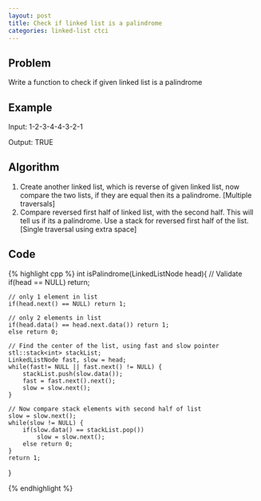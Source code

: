 ```yaml
---
layout: post
title: Check if linked list is a palindrome
categories: linked-list ctci
---
```


## Problem
Write a function to check if given linked list is a palindrome

## Example

Input: 1-2-3-4-4-3-2-1

Output: TRUE

## Algorithm
1. Create another linked list, which is reverse of given linked list, now compare the two lists, if they are equal then its a palindrome. [Multiple traversals]
2. Compare reversed first half of linked list, with the second half. This will tell us if its a palindrome. Use a stack for reversed first half of the list. [Single traversal using extra space]

## Code
{% highlight cpp %}
int isPalindrome(LinkedListNode head){
	// Validate
	if(head == NULL) return;
	
	// only 1 element in list
	if(head.next() == NULL) return 1; 
	
	// only 2 elements in list
	if(head.data() == head.next.data()) return 1;
	else return 0;
	
	// Find the center of the list, using fast and slow pointer
	stl::stack<int> stackList;
	LinkedListNode fast, slow = head;
	while(fast!= NULL || fast.next() != NULL) {
		stackList.push(slow.data());
		fast = fast.next().next();
		slow = slow.next();
	}
	
	// Now compare stack elements with second half of list
	slow = slow.next();
	while(slow != NULL) {
		if(slow.data() == stackList.pop())
			slow = slow.next();
		else return 0;
	}
	return 1;
}

{% endhighlight %}